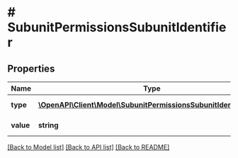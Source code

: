 # # SubunitPermissionsSubunitIdentifier

## Properties

Name | Type | Description | Notes
------------ | ------------- | ------------- | -------------
**type** | [**\OpenAPI\Client\Model\SubunitPermissionsSubunitIdentifierType**](SubunitPermissionsSubunitIdentifierType.md) | Typ identyfikatora. |
**value** | **string** | Wartość identyfikatora. |

[[Back to Model list]](../../README.md#models) [[Back to API list]](../../README.md#endpoints) [[Back to README]](../../README.md)
